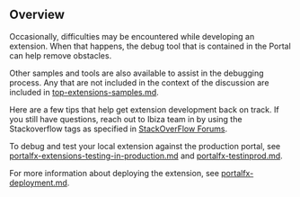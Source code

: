 
## Overview

Occasionally, difficulties may be encountered while developing an extension. When that happens, the debug tool that is contained in the Portal can help remove obstacles.  

Other samples and tools are also available to assist in the debugging process.  Any that are not included in the context of the discussion are  included in [top-extensions-samples.md](top-extensions-samples.md).    

Here are a few tips that help get extension development back on track. If you still have questions, reach out to Ibiza team in by using the Stackoverflow tags as specified in [StackOverFlow Forums](portalfx-stackoverflow.md).

To debug and test your local extension against the production portal, see [portalfx-extensions-testing-in-production.md](portalfx-extensions-testing-in-production.md) and   [portalfx-testinprod.md](portalfx-testinprod.md).  

For more information about deploying the extension, see [portalfx-deployment.md](portalfx-deployment.md).